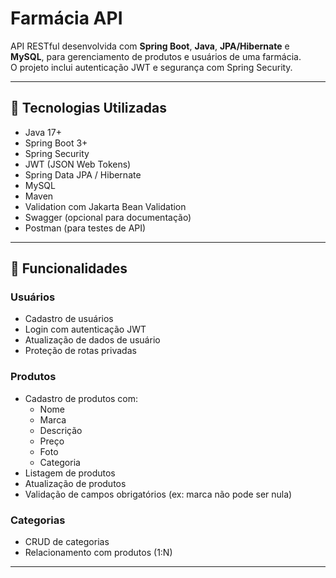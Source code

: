 # Farmácia API

API RESTful desenvolvida com **Spring Boot**, **Java**, **JPA/Hibernate** e **MySQL**, para gerenciamento de produtos e usuários de uma farmácia.  
O projeto inclui autenticação JWT e segurança com Spring Security.

---

## 🔹 Tecnologias Utilizadas

- Java 17+
- Spring Boot 3+
- Spring Security
- JWT (JSON Web Tokens)
- Spring Data JPA / Hibernate
- MySQL
- Maven
- Validation com Jakarta Bean Validation
- Swagger (opcional para documentação)
- Postman (para testes de API)

---

## 🔹 Funcionalidades

### Usuários
- Cadastro de usuários
- Login com autenticação JWT
- Atualização de dados de usuário
- Proteção de rotas privadas

### Produtos
- Cadastro de produtos com:
  - Nome
  - Marca
  - Descrição
  - Preço
  - Foto
  - Categoria
- Listagem de produtos
- Atualização de produtos
- Validação de campos obrigatórios (ex: marca não pode ser nula)

### Categorias
- CRUD de categorias
- Relacionamento com produtos (1:N)

---

